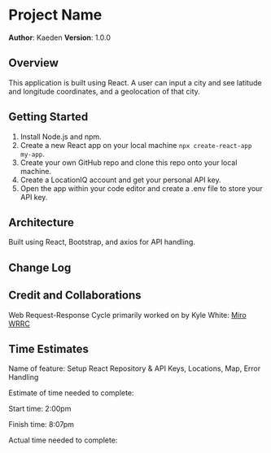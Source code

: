 # Project Name

**Author**: Kaeden
**Version**: 1.0.0

## Overview

This application is built using React. A user can input a city and see latitude and longitude coordinates, and a geolocation of that city. 

## Getting Started
<!-- What are the steps that a user must take in order to build this app on their own machine and get it running? -->

1. Install Node.js and npm.
2. Create a new React app on your local machine ``` npx create-react-app my-app ```.
3. Create your own GitHub repo and clone this repo onto your local machine.
4. Create a LocationIQ account and get your personal API key.
5. Open the app within your code editor and create a .env file to store your API key.

## Architecture
<!-- Provide a detailed description of the application design. What technologies (languages, libraries, etc) you're using, and any other relevant design information. -->

Built using React, Bootstrap, and axios for API handling.

## Change Log
<!-- Use this area to document the iterative changes made to your application as each feature is successfully implemented. Use time stamps. Here's an example:

01-01-2001 4:59pm - Application now has a fully-functional express server, with a GET route for the location resource. -->

## Credit and Collaborations
<!-- Give credit (and a link) to other people or resources that helped you build this application. -->

Web Request-Response Cycle primarily worked on by Kyle White: [Miro WRRC](https://miro.com/app/board/uXjVMSasG74=/)

## Time Estimates

Name of feature: Setup React Repository & API Keys, Locations, Map, Error Handling

Estimate of time needed to complete:

Start time: 2:00pm

Finish time: 8:07pm

Actual time needed to complete:
